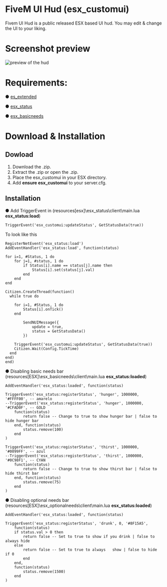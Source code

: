 # FiveM UI Hud (esx_customui)

Fivem UI Hud is a public released ESX based UI hud. You may edit & change the UI to your liking.

# Screenshot preview

![preview of the hud](https://cdn.discordapp.com/attachments/732701369089261589/1232006867572752525/hud.png?ex=663906ce&is=662691ce&hm=f9e0218e438d66e2da2adca60b1dda8cb9563e966d384bf16467258e7b2b7367&)

# Requirements:

● [es_extended](https://github.com/esx-framework/esx_core/tree/main/%5Bcore%5D/es_extended)

● [esx_status](https://github.com/esx-framework/esx_status)

● [esx_basicneeds](https://github.com/mitlight/esx_basicneeds)

# Download & Installation

## Dowload

1. Download the .zip.
2. Extract the .zip or open the .zip.
3. Place the esx_customui in your ESX directory.
4. Add **ensure esx_customui** to your server.cfg.

## Installation

● Add TriggerEvent in (resources[esx]\esx_status\client\main.lua **esx_status:load**)

    TriggerEvent('esx_customui:updateStatus', GetStatusData(true))

To look like this

    RegisterNetEvent('esx_status:load')
    AddEventHandler('esx_status:load', function(status)

    for i=1, #Status, 1 do
    	for j=1, #status, 1 do
    		if Status[i].name == status[j].name then
    			Status[i].set(status[j].val)
    		end
    	end
    end

    Citizen.CreateThread(function()
      while true do

      	for i=1, #Status, 1 do
      		Status[i].onTick()
      	end

    		SendNUIMessage({
    			update = true,
    			status = GetStatusData()
    		})

    	TriggerEvent('esx_customui:updateStatus', GetStatusData(true))
        Citizen.Wait(Config.TickTime)
      end
    end)
    end)

● Disabling basic needs bar (resources[ESX]\esx_basicneeds\client\main.lua **esx_status:loaded**)

    AddEventHandler('esx_status:loaded', function(status)

    TriggerEvent('esx_status:registerStatus', 'hunger', 1000000, '#FFFF00', -- amarelo
    --TriggerEvent('esx_status:registerStatus', 'hunger', 1000000, '#CFAD0F', -- GOLD
    	function(status)
    		return false -- Change to true to show hunger bar | false to hide hunger bar
    	end, function(status)
    		status.remove(100)
    	end
    )

    TriggerEvent('esx_status:registerStatus', 'thirst', 1000000, '#0099FF', -- azul
    --TriggerEvent('esx_status:registerStatus', 'thirst', 1000000, '#0C98F1', -- CYAN
    	function(status)
    		return false -- Change to true to show thirst bar | false to hide thirst bar
    	end, function(status)
    		status.remove(75)
    	end
    )

● Disabling optional needs bar (resources[ESX]\esx_optionalneeds\client\main.lua **esx_status:loaded**)

    AddEventHandler('esx_status:loaded', function(status)

    TriggerEvent('esx_status:registerStatus', 'drunk', 0, '#8F15A5',
        function(status)
        if status.val > 0 then
            return false -- Set to true to show if you drink | false to always hide
        else
            return false -- Set to true to always   show | false to hide if 0
            end
        end,
        function(status)
            status.remove(1500)
        end
    )
